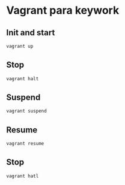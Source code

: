 # Vagrant para keywork

## Init and start

```bash
vagrant up
```

## Stop

```bash
vagrant halt
```

## Suspend

```bash
vagrant suspend
```

## Resume

```bash
vagrant resume
```

## Stop

```bash
vagrant hatl
```
